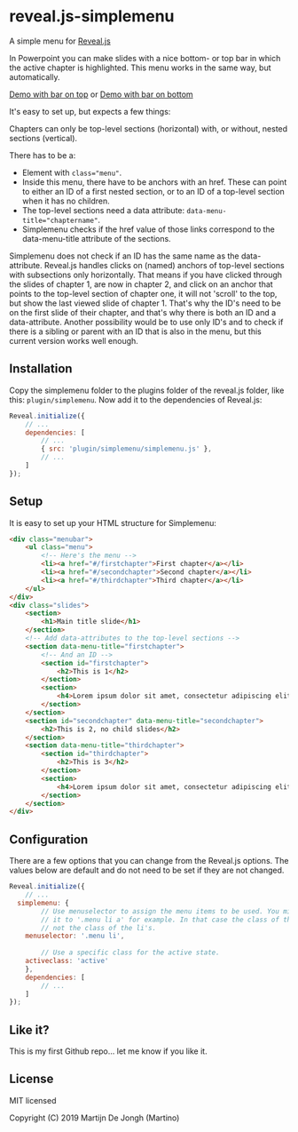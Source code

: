# reveal.js-simplemenu
A simple menu for [Reveal.js](https://revealjs.com)

In Powerpoint you can make slides with a nice bottom- or top bar in which the active chapter is highlighted. This menu works in the same way, but automatically.

[Demo with bar on top](https://martinomagnifico.github.io/reveal.js-simplemenu/demo.html)
or
[Demo with bar on bottom](https://martinomagnifico.github.io/reveal.js-simplemenu/bottombar.html)



It's easy to set up, but expects a few things:

Chapters can only be top-level sections (horizontal) with, or without, nested sections (vertical).

There has to be a:

- Element with `class="menu"`. 
- Inside this menu, there have to be anchors with an href. These can point to either an ID of a first nested section, or to an ID of a top-level section when it has no children. 
- The top-level sections need a data attribute: `data-menu-title="chaptername"`.
- Simplemenu checks if the href value of those links correspond to the data-menu-title attribute of the sections. 

Simplemenu does not check if an ID has the same name as the data-attribute. Reveal.js handles clicks on (named) anchors of top-level sections with subsections only horizontally. That means if you have clicked through the slides of chapter 1, are now in chapter 2, and click on an anchor that points to the top-level section of chapter one, it will not 'scroll' to the top, but show the last viewed slide of chapter 1. That's why the ID's need to be on the first slide of their chapter, and that's why there is both an ID and a data-attribute. Another possibility would be to use only ID's and to check if there is a sibling or parent with an ID that is also in the menu, but this current version works well enough.



## Installation

Copy the simplemenu folder to the plugins folder of the reveal.js folder, like this: `plugin/simplemenu`. Now add it to the dependencies of Reveal.js:


```javascript
Reveal.initialize({
	// ...
	dependencies: [
		// ... 
		{ src: 'plugin/simplemenu/simplemenu.js' },
		// ... 
	]
});
```


## Setup

It is easy to set up your HTML structure for Simplemenu: 

```html
<div class="menubar">
	<ul class="menu">
		<!-- Here's the menu -->
		<li><a href="#/firstchapter">First chapter</a></li>
		<li><a href="#/secondchapter">Second chapter</a></li>
		<li><a href="#/thirdchapter">Third chapter</a></li>
	</ul>
</div>
<div class="slides">
	<section>
		<h1>Main title slide</h1>
	</section>
	<!-- Add data-attributes to the top-level sections -->
	<section data-menu-title="firstchapter">
		<!-- And an ID -->
		<section id="firstchapter">
			<h2>This is 1</h2>
		</section>
		<section>
			<h4>Lorem ipsum dolor sit amet, consectetur adipiscing elit.</h4>
		</section>
	</section>
	<section id="secondchapter" data-menu-title="secondchapter">
		<h2>This is 2, no child slides</h2>
	</section>
	<section data-menu-title="thirdchapter">
		<section id="thirdchapter">
			<h2>This is 3</h2>
		</section>
		<section>
			<h4>Lorem ipsum dolor sit amet, consectetur adipiscing elit.</h4>
		</section>
	</section>
</div>
```


## Configuration

There are a few options that you can change from the Reveal.js options. The values below are default and do not need to be set if they are not changed.

```javascript
Reveal.initialize({
	// ...
  simplemenu: {
    	// Use menuselector to assign the menu items to be used. You might want to point 
    	// it to '.menu li a' for example. In that case the class of the a's will toggle, 
    	// not the class of the li's.
  	menuselector: '.menu li',
    
    	// Use a specific class for the active state.
	activeclass: 'active'
	},
	dependencies: [
		// ... 
	]
});
```

## Like it?
This is my first Github repo... let me know if you like it.


## License
MIT licensed

Copyright (C) 2019 Martijn De Jongh (Martino)
